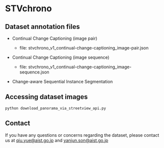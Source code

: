 # STVchrono

## Dataset annotation files

- Continual Change Captioning (image pair)
  
  - file: stvchrono_v1_continual-change-captioning_image-pair.json

- Continual Change Captioning (image sequence)

  - file: stvchrono_v1_continual-change-captioning_image-sequence.json

- Change-aware Sequential Instance Segmentation 

## Accessing dataset images

```
python download_panorama_via_streetview_api.py
```

## Contact
If you have any questions or concerns regarding the dataset, please contact us at qiu.yue@aist.go.jp and yanjun.son@aist.go.jp
